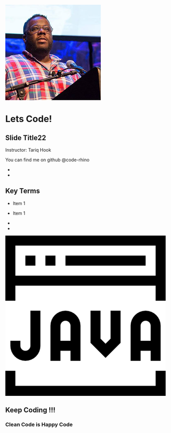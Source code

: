 <div class="border">
<img class="instructor-image" src="../instructor-avatar/tariqProfile300x300.png"></img>

<div class="title-slide">
    <h1>Lets Code!</h1>
    <h2>Slide Title22</h2>
    <p>Instructor: Tariq Hook</p>
    <p>You can find me on github @code-rhino</p>
</div>
</div>

-
-

<h2>Key <span class="black">Terms</span></h2>

<div class="livecode livecode-2p">

<div class="col">

* Item 1

</div>
<div class="col">

* Item 1

</div>
</div>


-
-
 <!-- .element class="info-splash" -->

![image](./imgs/java.png)<!-- .element class="corner-image" -->

<div class="info-splash-content">


## Keep Coding !!!
### Clean Code is Happy Code

</div>